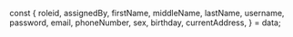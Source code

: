 const {
roleid,
assignedBy,
firstName,
middleName,
lastName,
username,
password,
email,
phoneNumber,
sex,
birthday,
currentAddress,
} = data;
